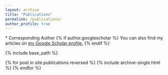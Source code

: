 ```yaml
---
layout: archive
title: "Publications"
permalink: /publications/
author_profile: true
---
```

<html>
* Corresponding Author
</html>
{% if author.googlescholar %}
  You can also find my articles on <u><a href="{{author.googlescholar}}">my Google Scholar profile</a>.</u>
{% endif %}

{% include base_path %}

{% for post in site.publications reversed %}
  {% include archive-single.html %}
{% endfor %}